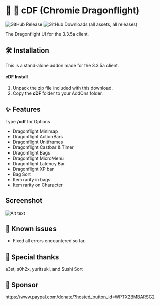# 🌟 🐉 cDF (Chromie Dragonflight)
![GitHub Release](https://img.shields.io/github/v/release/TheLinuxITGuy/Chromie-Dragonflight?style=for-the-badge&labelColor=%231A365D&color=%23E9FC12)
![GitHub Downloads (all assets, all releases)](https://img.shields.io/github/downloads/TheLinuxITGuy/Chromie-Dragonflight/total?style=for-the-badge&labelColor=%231A365D&color=%23E9FC12)

The Dragonflight UI for the 3.3.5a client. 

## 🛠️ Installation
This is a stand-alone addon made for the 3.3.5a client.

#### cDF Install
1. Unpack the zip file included with this download.
2. Copy the __cDF__ folder to your AddOns folder.

## ✨ Features
Type __/cdf__ for Options

- Dragonflight Minimap
- Dragonflight ActionBars
- Dragonflight Unitframes
- Dragonflight Castbar & Timer
- Dragonflight Bags
- Dragonflight MicroMenu
- Dragonflight Latency Bar
- Dragonflight XP bar
- Bag Sort
- Item rarity in bags
- Item rarity on Character

## Screenshot
![Alt text](screenshot/cDF1.png)

## 🐞 Known issues
- Fixed all errors encountered so far.

## 🌟 Special thanks
 
a3st, s0h2x, yuritsuki, and Sushi Sort

## 💖 Sponsor
https://www.paypal.com/donate/?hosted_button_id=WPTX2BMBARSG2
